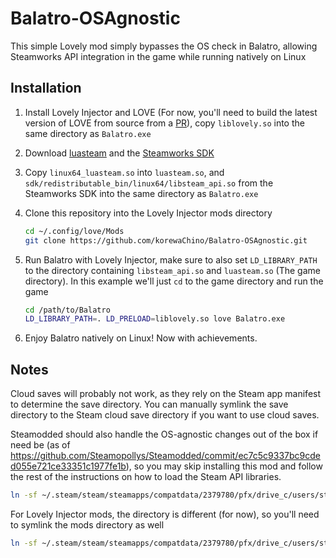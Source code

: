 # Balatro-OSAgnostic

This simple Lovely mod simply bypasses the OS check in Balatro, allowing Steamworks API integration in the game while running natively on Linux

## Installation

1. Install Lovely Injector and LOVE (For now, you'll need to build the latest version of LOVE from source from a [PR](https://github.com/ethangreen-dev/lovely-injector/pull/66)), copy `liblovely.so` into the same directory as `Balatro.exe`

2. Download [luasteam](https://github.com/uspgamedev/luasteam) and the [Steamworks SDK](https://partner.steamgames.com/downloads/steamworks_sdk.zip)

3. Copy `linux64_luasteam.so` into `luasteam.so`, and `sdk/redistributable_bin/linux64/libsteam_api.so` from the Steamworks SDK into the same directory as `Balatro.exe`

4. Clone this repository into the Lovely Injector mods directory

    ```bash
    cd ~/.config/love/Mods
    git clone https://github.com/korewaChino/Balatro-OSAgnostic.git
    ```

5. Run Balatro with Lovely Injector, make sure to also set `LD_LIBRARY_PATH` to the directory containing `libsteam_api.so` and `luasteam.so` (The game directory). In this example we'll just `cd` to the game directory and run the game

    ```bash
    cd /path/to/Balatro
    LD_LIBRARY_PATH=. LD_PRELOAD=liblovely.so love Balatro.exe
    ```

6. Enjoy Balatro natively on Linux! Now with achievements.

## Notes

Cloud saves will probably not work, as they rely on the Steam app manifest to determine the save directory. You can manually symlink the save directory to the Steam cloud save directory if you want to use cloud saves.

Steamodded should also handle the OS-agnostic changes out of the box if need be (as of <https://github.com/Steamopollys/Steamodded/commit/ec7c5c9337bc9cded055e721ce33351c1977fe1b>), so you may skip installing this mod and follow the rest of the instructions on how to load
the Steam API libraries.

```bash
ln -sf ~/.steam/steam/steamapps/compatdata/2379780/pfx/drive_c/users/steamuser/AppData/Roaming/Balatro ~/.local/share/love/Balatro
```

For Lovely Injector mods, the directory is different (for now), so you'll need to symlink the mods directory as well

```bash
ln -sf ~/.steam/steam/steamapps/compatdata/2379780/pfx/drive_c/users/steamuser/AppData/Roaming/Balatro ~/.config/love/Mods
```
